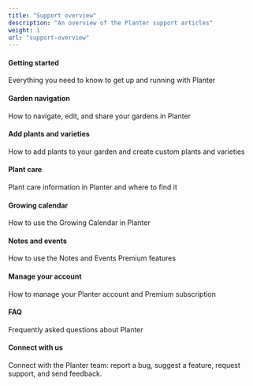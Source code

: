 ```yaml
---
title: "Support overview"
description: "An overview of the Planter support articles"
weight: 1
url: "support-overview"
---
```


#### Getting started

Everything you need to know to get up and running with Planter

#### Garden navigation

How to navigate, edit, and share your gardens in Planter

#### Add plants and varieties

How to add plants to your garden and create custom plants and varieties

#### Plant care

Plant care information in Planter and where to find it

#### Growing calendar

How to use the Growing Calendar in Planter

#### Notes and events

How to use the Notes and Events Premium features

#### Manage your account

How to manage your Planter account and Premium subscription

#### FAQ

Frequently asked questions about Planter

#### Connect with us

Connect with the Planter team: report a bug, suggest a feature, request support, and send feedback.
